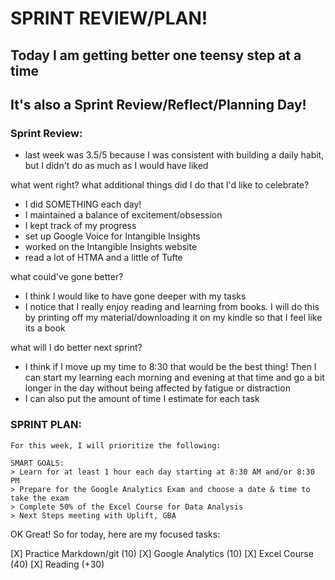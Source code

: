 # SPRINT REVIEW/PLAN! 

## Today I am getting better one teensy step at a time

## It's also a Sprint Review/Reflect/Planning Day! 

### Sprint Review: 

- last week was 3.5/5 because I was consistent with building a daily habit, but I didn't do as much as I would have liked 

what went right? what additional things did I do that I'd like to celebrate?
- I did SOMETHING each day! 
- I maintained a balance of excitement/obsession
- I kept track of my progress 
- set up Google Voice for Intangible Insights
- worked on the Intangible Insights website
- read a lot of HTMA and a little of Tufte

what could've gone better? 
  - I think I would like to have gone deeper with my tasks
  - I notice that I really enjoy reading and learning from books. I will do this by printing off my material/downloading it on my kindle so that I feel like its a book 
  
what will I do better next sprint?
  - I think if I move up my time to 8:30 that would be the best thing! Then I can start my learning each morning and evening at that time and go a bit longer in the day without being affected by fatigue or distraction
  - I can also put the amount of time I estimate for each task 


### SPRINT PLAN:
    For this week, I will prioritize the following: 

    SMART GOALS: 
    > Learn for at least 1 hour each day starting at 8:30 AM and/or 8:30 PM 
    > Prepare for the Google Analytics Exam and choose a date & time to take the exam
    > Complete 50% of the Excel Course for Data Analysis 
    > Next Steps meeting with Uplift, GBA 

OK Great! So for today, here are my focused tasks: 

[X] Practice Markdown/git  (10)
[X] Google Analytics (10)
[X] Excel Course (40)
[X] Reading (+30)



